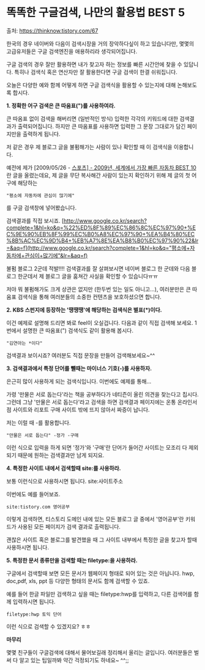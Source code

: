 # 똑똑한 구글검색, 나만의 활용법 BEST 5

출처: https://thinknow.tistory.com/67

한국의 경우 네이버와 다음이 검색시장을 거의 장악하다싶이 하고 있습니다만,
몇몇의 고급유저들은 구글 검색엔진을 애용하리라 생각되어집니다.

구글 검색의 경우 잘만 활용하면 내가 찾고자 하는 정보를 빠른 시간안에 찾을 수 있답니다.
특히나 검색식 혹은 연산자만 잘 활용한다면 구글 검색이 한결 쉬워집니다.

오늘은 다양한 예와 함께 어떻게 하면 구글 검색식을 활용할 수 있는지에 대해 논해보도록 합시다.



**1. 정확한 어구 검색은 큰 따움표(")를 사용하여라.**

큰 따옴표 없이 검색을 해버리면 (일반적인 방식) 입력한 각각의 키워드에 대한 검색결과가 출력되어집니다.
하지만 큰 따옴표를 사용하면 입력한 그 문장 그대로가 담긴 페이지만을 출력하게 됩니다.

저 같은 경우 제 블로그 글을 불펌해가는 사람이 있나 확인할 때 이 검색식을 이용합니다.

예전에 제가 [2009/05/26 - [스포츠\] - 2009년, 세계에서 가장 빠른 자동차 BEST 10](http://thinknow.tistory.com/47)란 글을 올렸는데요,
제 글을 무단 복사해간 사람이 있는지 확인하기 위해 제 글의 첫 어구에 해당하는

``` 
"평소에 자동차에 관심이 많기에"
```

를 구글 검색창에 넣어봤습니다.

검색결과를 직접 보시죠.
[http://www.google.co.kr/search?complete=1&hl=ko&q=%22%ED%8F%89%EC%86%8C%EC%97%90+%EC%9E%90%EB%8F%99%EC%B0%A8%EC%97%90+%EA%B4%80%EC%8B%AC%EC%9D%B4+%EB%A7%8E%EA%B8%B0%EC%97%90%22&lr=&aq=f](http://www.google.co.kr/search?complete=1&hl=ko&q="평소에+자동차에+관심이+많기에"&lr=&aq=f)

불펌 블로그 2군데 적발!!!!
검색결과를 잘 살펴보시면 네이버 블로그 한 군데와 다음 블로그 한군데서
제 블로그 글을 훔쳐간 사실을 확인할 수 있습니다ㅠㅠ

저야 뭐 불펌해가도 크게 상관은 없지만 (한두번 있는 일도 아니고...),
여러분만은 큰 따움표 검색식을 통해 여러분들의 소중한 컨텐츠을 보호하셨으면 합니다.

**2. KBS 스펀지에 등장하는 '땡땡땡'에 해당하는 검색식은 별표(\*)이다.**

이건 예제로 설명해 드리면 봐로 feel이 오실겁니다.
다음과 같이 직접 검색해 보세요. 1번에서 설명한 큰 따옴표(") 검색식도 같이 활용해 봅시다.

``` shell
"김연아는 *이다"
```


검색결과 보이시죠?
여러분도 직접 문장을 만들어 검색해보세요~^^

**3. 검색결과에서 특정 단어를 뺄때는 마이너스 기호(-)를 사용하자.**

은근히 많이 사용하게 되는 검색식입니다.
이번에도 예제를 통해...

가령 '만물은 서로 돕는다'라는 책을 공부하다가 네티즌이 올린 의견을 찾는다고 칩시다.
그런데 그냥 '만물은 서로 돕는다'라고 검색을 하면 검색결과 페이지에는 온통 온라인서점 사이트와 리포트 구매 사이트 밖에 뜨지 않아서 짜증이 납니다.

저는 이럴 때 -를 활용합니다.

```
"만물은 서로 돕는다" -정가 -구매
```

이런 식으로 입력을 하게 되면 '정가'와 '구매'란 단어가 들어간 사이트는 모조리 다 제외되기 때문에
원하는 검색결과만 남게 되지요.



**4. 특정한 사이트 내에서 검색할때 site:를 사용하라.**

보통 이런식으로 사용하시면 됩니다.
site:사이트주소

이번에도 예를 들어보죠.

```
site:tistory.com 영어공부
```


이렇게 검색하면, 티스토리 도메인 내에 있는 모든 블로그 글 중에서 '영어공부'란 키워드가 사용된 모든 페이지가 검색 결과로 출력됩니다.

괜찮은 사이트 혹은 블로그를 발견했을 때 그 사이트 내부에서 특정한 글을 찾고자 할때 사용하시면 됩니다.

**5. 특정한 문서 종류만을 검색할 때는 filetype:을 사용하라.**

구글에서 검색할때 보면 모든 문서가 웹페이지 형태로 되어 있는 것은 아닙니다.
hwp, doc,pdf, xls, ppt 등 다양한 형태의 문서도 함께 검색할 수 있죠.

예를 들어 한글 파일만 검색하고 싶을 때는 filetype:hwp를 입력하고, 다른 검색어를 함께 입력하시면 됩니다.

```
filetype:hwp 토익 단어
```


이런 식으로 검색할 수 있겠지요? ㅎㅎ

**마무리**

몇몇 친구들이 구글검색에 대해서 물어보길래 정리해서 올리는 글입니다.
여러분들은 벌써 다 알고 있는 팁일까봐 약간 걱정되기도 하네요~ ^^;;